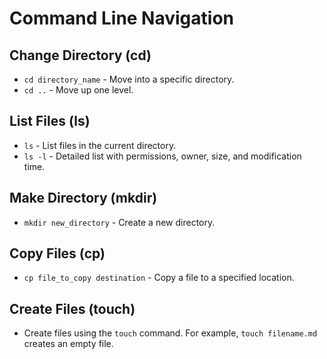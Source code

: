 # Command Line Navigation

## Change Directory (cd)

- `cd directory_name` - Move into a specific directory.
- `cd ..` - Move up one level.

## List Files (ls)

- `ls` - List files in the current directory.
- `ls -l` - Detailed list with permissions, owner, size, and modification time.

## Make Directory (mkdir)

- `mkdir new_directory` - Create a new directory.

## Copy Files (cp)

- `cp file_to_copy destination` - Copy a file to a specified location.

## Create Files (touch)

- Create files using the `touch` command. For example, `touch filename.md` creates an empty file.
